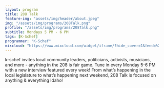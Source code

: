 ```yaml
---
layout: program
title: 208 Talk
feature-img: "assets/img/header/about.jpeg"
img: "/assets/img/programs/208Talk.png"
profile: "/assets/img/programs/208Talk.png"
subtitle: Mondays 5 PM - 6 PM
tags: [K-Schef]
programmer: "K-Schef"
mixcloud: "https://www.mixcloud.com/widget/iframe/?hide_cover=1&feed=%2Ftropicofm%2Fplaylists%2F208-talk%2F"
---
```


k-schef invites local community leaders, politicians, activists, musicians, and more - anything in the 208 is fair game. Tune in every Monday 5-6 PM with a new interview featured every week! From what’s happening in the local legislature to what’s happening next weekend, 208 Talk is focused on anything & everything Idaho!
